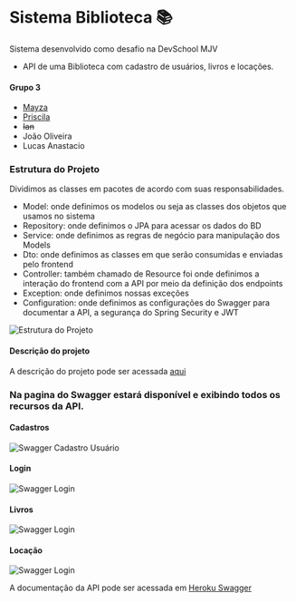 # Sistema Biblioteca 📚
Sistema desenvolvido como desafio na DevSchool MJV

* API de uma Biblioteca com cadastro de usuários, livros e locações.

#### Grupo 3
                
+ [Mayza](https://github.com/mayzacatrinck)
+ [Priscila](https://github.com/Prissie)
+ ~~Ian~~
+ João Oliveira
+ Lucas Anastacio


### Estrutura do Projeto

Dividimos as classes em pacotes de acordo com suas responsabilidades.

* Model: onde definimos os modelos ou seja as classes dos objetos que usamos no sistema
* Repository: onde definimos o JPA para acessar os dados do BD
* Service: onde definimos as regras de negócio para manipulação dos Models
* Dto: onde definimos as classes em que serão consumidas e enviadas pelo frontend
* Controller: também chamado de Resource foi onde definimos a interação do frontend com a API por meio da definição dos endpoints
* Exception: onde definimos nossas exceções
* Configuration: onde definimos as configurações do Swagger para documentar a API, a segurança do Spring Security e JWT

![Estrutura do Projeto](https://github.com/MJV-Grupo3/sistema-biblioteca/blob/main/imagens/Estrutura%20projeto.png)

#### Descrição do projeto

A descrição do projeto pode ser acessada [aqui](https://github.com/MJV-Grupo3/sistema-biblioteca/blob/main/src/assets/Back%20-%20Biblioteca.docx.pdf)

### Na pagina do Swagger estará disponível e exibindo todos os recursos da API.

#### Cadastros

![Swagger Cadastro Usuário](https://github.com/MJV-Grupo3/sistema-biblioteca/blob/main/imagens/swagger_cadastro.PNG)

#### Login

![Swagger Login](https://github.com/MJV-Grupo3/sistema-biblioteca/blob/main/imagens/swagger_login.PNG)

#### Livros

![Swagger Login](https://github.com/MJV-Grupo3/sistema-biblioteca/blob/main/imagens/swagger_livro.PNG)

#### Locação

![Swagger Login](https://github.com/MJV-Grupo3/sistema-biblioteca/blob/main/imagens/swagger_locacao.PNG)

A documentação da API pode ser acessada em [Heroku Swagger](https://sistema-biblioteca-mjv.herokuapp.com/swagger-ui.html#)
